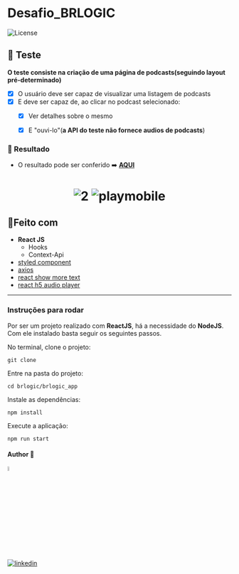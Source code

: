 # Desafio_BRLOGIC
  <img  src="https://img.shields.io/static/v1?label=license&message=MIT&color=5965E0&labelColor=121214" alt="License">


## 📝 Teste

  **O teste consiste na criação de uma página de podcasts(seguindo layout pré-determinado)**
  - [x] O usuário deve ser capaz de visualizar uma listagem de podcasts
  - [x] E deve ser capaz de, ao clicar no podcast selecionado:
      - [x] Ver detalhes sobre o mesmo
      - [x] E "ouvi-lo"(**a API do teste não fornece audios de podcasts**) 



### 🎨 Resultado 

- O resultado pode ser conferido :arrow_right: [**AQUI**](https://brlogic.dev-araujo.repl.co/)
<h1 align="center">
  
![2](https://user-images.githubusercontent.com/97068163/149625085-1fc6c49c-c14b-45ac-aebf-eb3e71699d75.png)
![playmobile](https://user-images.githubusercontent.com/97068163/149659841-cfe5b079-654e-461f-b648-f94f2ab60846.png)


  </h1>
  

    
## 🔨Feito com 
- **React JS**
  - Hooks
  - Context-Api
- [styled component](https://styled-components.com/)
- [axios](https://axios-http.com/)
- [react show more text](https://github.com/devzonetech/react-show-more-text)
- [react h5 audio player](https://github.com/lhz516/react-h5-audio-player)

----

### Instruções para rodar
Por ser um projeto realizado com **ReactJS**, há a necessidade do **NodeJS**. Com ele instalado basta seguir os seguintes passos.

No terminal, clone o projeto:
```
git clone 
```

Entre na pasta do projeto:
```
cd brlogic/brlogic_app
```

Instale as dependências:
```
npm install
```

Execute a aplicação:
```
npm run start 
```


#### Author 👷

<img src="https://user-images.githubusercontent.com/97068163/149033991-781bf8b6-4beb-445a-913c-f05a76a28bfc.png" width="5%" alt="caricatura do autor desse repositório"/>

[![linkedin](https://img.shields.io/badge/LinkedIn-0077B5?style=for-the-badge&logo=linkedin&logoColor=white)](https://www.linkedin.com/in/araujocode/)
